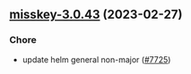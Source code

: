 

## [misskey-3.0.43](https://github.com/truecharts/charts/compare/misskey-3.0.42...misskey-3.0.43) (2023-02-27)

### Chore

- update helm general non-major ([#7725](https://github.com/truecharts/charts/issues/7725))
  
  